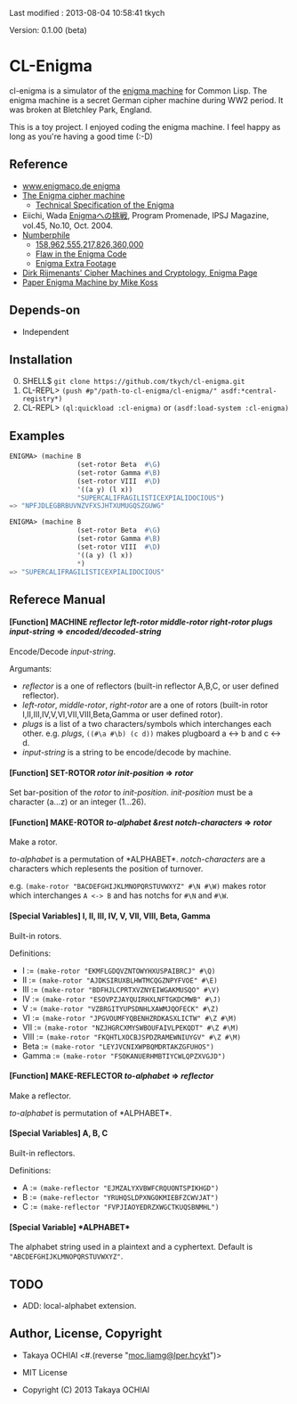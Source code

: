 Last modified : 2013-08-04 10:58:41 tkych

Version: 0.1.00 (beta)


CL-Enigma
=========

cl-enigma is a simulator of the [enigma machine](https://en.wikipedia.org/wiki/Enigma_machine) for Common Lisp.
The enigma machine is a secret German cipher machine during WW2 period.
It was broken at Bletchley Park, England.

This is a toy project.
I enjoyed coding the enigma machine.
I feel happy as long as you're having a good time (:-D)


Reference
---------

 * [www.enigmaco.de enigma](http://enigmaco.de/enigma/enigma.html)
 * [The Enigma cipher machine](http://www.codesandciphers.org.uk/enigma/index.htm)
   * [Technical Specification of the Enigma](http://www.codesandciphers.org.uk/enigma/rotorspec.htm)
 * Eiichi, Wada [Enigmaへの挑戦](http://www.ipsj.or.jp/07editj/promenade/4510.pdf),
   Program Promenade, IPSJ Magazine, vol.45, No.10, Oct. 2004.
 * [Numberphile](http://www.numberphile.com/index.html)
   * [158,962,555,217,826,360,000](http://www.numberphile.com/videos/enigma.html)
   * [Flaw in the Enigma Code](http://www.numberphile.com/videos/enigma_flaw.html)
   * [Enigma Extra Footage](http://www.youtube.com/watch?v=BdrrJ7qd4HA)
 * [Dirk Rijmenants' Cipher Machines and Cryptology, Enigma Page](http://users.telenet.be/d.rijmenants/en/enigmamenu.htm)
 * [Paper Enigma Machine by Mike Koss](http://mckoss.com/Crypto/Enigma.htm)


Depends-on
----------

 * Independent


Installation
------------

 0. SHELL$   `git clone https://github.com/tkych/cl-enigma.git`
 1. CL-REPL> `(push #p"/path-to-cl-enigma/cl-enigma/" asdf:*central-registry*)`
 2. CL-REPL> `(ql:quickload :cl-enigma)` or `(asdf:load-system :cl-enigma)`


Examples
--------

```lisp
ENIGMA> (machine B
                 (set-rotor Beta  #\G)
                 (set-rotor Gamma #\B)
                 (set-rotor VIII  #\D)
                 '((a y) (l x))
                 "SUPERCALIFRAGILISTICEXPIALIDOCIOUS")
=> "NPFJDLEGBRBUVNZVFXSJHTXUMUGQSZGUWG"

ENIGMA> (machine B
                 (set-rotor Beta  #\G)
                 (set-rotor Gamma #\B)
                 (set-rotor VIII  #\D)
                 '((a y) (l x))
                 *)
=> "SUPERCALIFRAGILISTICEXPIALIDOCIOUS"
```


Referece Manual
---------------

#### [Function] MACHINE _reflector_ _left-rotor_ _middle-rotor_ _right-rotor_ _plugs_ _input-string_ => _encoded/decoded-string_

Encode/Decode _input-string_.

Argumants:

 * _reflector_ is a one of reflectors (built-in reflector A,B,C, or user defined reflector).
 * _left-rotor_, _middle-rotor_, _right-rotor_ are a one of rotors (built-in rotor I,II,III,IV,V,VI,VII,VIII,Beta,Gamma or user defined rotor).
 * _plugs_ is a list of a two characters/symbols which interchanges each other.
e.g. _plugs_, `((#\a #\b) (c d))` makes plugboard a <-> b and c <-> d.
 * _input-string_ is a string to be encode/decode by machine.


#### [Function] SET-ROTOR _rotor_ _init-position_ => _rotor_

Set bar-position of the _rotor_ to _init-position_.
_init-position_ must be a character (a...z) or an integer (1...26).


#### [Function] MAKE-ROTOR _to-alphabet_ _&rest_ _notch-characters_ => _rotor_

Make a rotor.

_to-alphabet_ is a permutation of \*ALPHABET\*.
_notch-characters_ are a characters which replesents the position of turnover.

e.g.
`(make-rotor "BACDEFGHIJKLMNOPQRSTUVWXYZ" #\N #\W)`
makes rotor which interchanges `A <-> B` and has notchs for `#\N` and `#\W`.


#### [Special Variables] I, II, III, IV, V, VII, VIII, Beta, Gamma

Built-in rotors.

Definitions:

 * I     := `(make-rotor "EKMFLGDQVZNTOWYHXUSPAIBRCJ" #\Q)`
 * II    := `(make-rotor "AJDKSIRUXBLHWTMCQGZNPYFVOE" #\E)`
 * III   := `(make-rotor "BDFHJLCPRTXVZNYEIWGAKMUSQO" #\V)`
 * IV    := `(make-rotor "ESOVPZJAYQUIRHXLNFTGKDCMWB" #\J)`
 * V     := `(make-rotor "VZBRGITYUPSDNHLXAWMJQOFECK" #\Z)`
 * VI    := `(make-rotor "JPGVOUMFYQBENHZRDKASXLICTW" #\Z #\M)`
 * VII   := `(make-rotor "NZJHGRCXMYSWBOUFAIVLPEKQDT" #\Z #\M)`
 * VIII  := `(make-rotor "FKQHTLXOCBJSPDZRAMEWNIUYGV" #\Z #\M)`
 * Beta  := `(make-rotor "LEYJVCNIXWPBQMDRTAKZGFUHOS")`
 * Gamma := `(make-rotor "FSOKANUERHMBTIYCWLQPZXVGJD")`


#### [Function] MAKE-REFLECTOR _to-alphabet_ => _reflector_

Make a reflector.

_to-alphabet_ is permutation of \*ALPHABET\*.
 

#### [Special Variables] A, B, C

Built-in reflectors.

Definitions:

 * A := `(make-reflector "EJMZALYXVBWFCRQUONTSPIKHGD")`
 * B := `(make-reflector "YRUHQSLDPXNGOKMIEBFZCWVJAT")`
 * C := `(make-reflector "FVPJIAOYEDRZXWGCTKUQSBNMHL")`


#### [Special Variable] \*ALPHABET\*

The alphabet string used in a plaintext and a cyphertext.
Default is `"ABCDEFGHIJKLMNOPQRSTUVWXYZ"`.


TODO
----

 * ADD: local-alphabet extension.


Author, License, Copyright
--------------------------

 - Takaya OCHIAI  <#.(reverse "moc.liamg@lper.hcykt")>

 - MIT License

 - Copyright (C) 2013 Takaya OCHIAI
